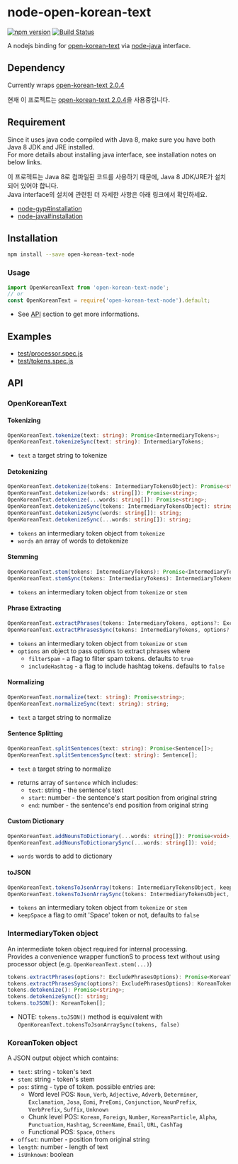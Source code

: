 # node-open-korean-text

[![npm version](https://badge.fury.io/js/open-korean-text-node.svg)](https://badge.fury.io/js/open-korean-text-node)
[![Build Status](https://travis-ci.org/open-korean-text/open-korean-text-wrapper-node-2.svg)](https://travis-ci.org/open-korean-text/open-korean-text-wrapper-node-2)

A nodejs binding for [open-korean-text](https://github.com/open-korean-text/open-korean-text) via [node-java](https://github.com/joeferner/node-java) interface.

## Dependency

Currently wraps [open-korean-text 2.0.4](https://github.com/open-korean-text/open-korean-text/releases/tag/open-korean-text-2.0.4)

현재 이 프로젝트는 [open-korean-text 2.0.4](https://github.com/open-korean-text/open-korean-text/releases/tag/open-korean-text-2.0.4)을 사용중입니다.


## Requirement

Since it uses java code compiled with Java 8, make sure you have both Java 8 JDK and JRE installed.  
For more details about installing java interface, see installation notes on below links.

이 프로젝트는 Java 8로 컴파일된 코드를 사용하기 때문에, Java 8 JDK/JRE가 설치되어 있어야 합니다.  
Java interface의 설치에 관련된 더 자세한 사항은 아래 링크에서 확인하세요.

- [node-gyp#installation](https://github.com/nodejs/node-gyp#installation)
- [node-java#installation](https://github.com/joeferner/node-java#installation)

## Installation

```bash
npm install --save open-korean-text-node
```

### Usage

```typescript
import OpenKoreanText from 'open-korean-text-node';
// or
const OpenKoreanText = require('open-korean-text-node').default;
```

- See [API](#api) section to get more informations.


## Examples

- [test/processor.spec.js](./test/processor.spec.js)
- [test/tokens.spec.js](./test/tokens.spec.js)

## API

### OpenKoreanText

#### Tokenizing

```typescript
OpenKoreanText.tokenize(text: string): Promise<IntermediaryTokens>;
OpenKoreanText.tokenizeSync(text: string): IntermediaryTokens;
```

- `text` a target string to tokenize

#### Detokenizing

```typescript
OpenKoreanText.detokenize(tokens: IntermediaryTokensObject): Promise<string>;
OpenKoreanText.detokenize(words: string[]): Promise<string>;
OpenKoreanText.detokenize(...words: string[]): Promise<string>;
OpenKoreanText.detokenizeSync(tokens: IntermediaryTokensObject): string;
OpenKoreanText.detokenizeSync(words: string[]): string;
OpenKoreanText.detokenizeSync(...words: string[]): string;
```

- `tokens` an intermediary token object from `tokenize`
- `words` an array of words to detokenize

#### Stemming

```typescript
OpenKoreanText.stem(tokens: IntermediaryTokens): Promise<IntermediaryTokens>;
OpenKoreanText.stemSync(tokens: IntermediaryTokens): IntermediaryTokens;
```

- `tokens` an intermediary token object from `tokenize` or `stem`

#### Phrase Extracting

```typescript
OpenKoreanText.extractPhrases(tokens: IntermediaryTokens, options?: ExcludePhrasesOptions): Promise<KoreanToken>;
OpenKoreanText.extractPhrasesSync(tokens: IntermediaryTokens, options?: ExcludePhrasesOptions): KoreanToken;
```

- `tokens` an intermediary token object from `tokenize` or `stem`
- `options` an object to pass options to extract phrases where
  - `filterSpam` - a flag to filter spam tokens. defaults to `true`
  - `includeHashtag` - a flag to include hashtag tokens. defaults to `false`

#### Normalizing

```typescript
OpenKoreanText.normalize(text: string): Promise<string>;
OpenKoreanText.normalizeSync(text: string): string;
```

- `text` a target string to normalize

#### Sentence Splitting

```typescript
OpenKoreanText.splitSentences(text: string): Promise<Sentence[]>;
OpenKoreanText.splitSentencesSync(text: string): Sentence[];
```

- `text` a target string to normalize
* returns array of `Sentence` which includes:
  * `text`: string - the sentence's text
  * `start`: number - the sentence's start position from original string
  * `end`: number - the sentence's end position from original string

#### Custom Dictionary

```typescript
OpenKoreanText.addNounsToDictionary(...words: string[]): Promise<void>;
OpenKoreanText.addNounsToDictionarySync(...words: string[]): void;
```

- `words` words to add to dictionary

#### toJSON

```typescript
OpenKoreanText.tokensToJsonArray(tokens: IntermediaryTokensObject, keepSpace?: boolean): Promise<KoreanToken[]>;
OpenKoreanText.tokensToJsonArraySync(tokens: IntermediaryTokensObject, keepSpace?: boolean): KoreanToken[];
```

- `tokens` an intermediary token object from `tokenize` or `stem`
- `keepSpace` a flag to omit 'Space' token or not, defaults to `false`

### **IntermediaryToken** object

An intermediate token object required for internal processing.  
Provides a convenience wrapper functionS to process text without using processor object (e.g. `OpenKoreanText.stem(...)`)

```typescript
tokens.extractPhrases(options?: ExcludePhrasesOptions): Promise<KoreanToken>;
tokens.extractPhrasesSync(options?: ExcludePhrasesOptions): KoreanToken;
tokens.detokenize(): Promise<string>;
tokens.detokenizeSync(): string;
tokens.toJSON(): KoreanToken[];
```

- NOTE: `tokens.toJSON()` method is equivalent with `OpenKoreanText.tokensToJsonArraySync(tokens, false)`

### **KoreanToken** object

A JSON output object which contains:

- `text`: string - token's text
- `stem`: string - token's stem
- `pos`: stirng - type of token. possible entries are:
  - Word level POS:
    `Noun`, `Verb`, `Adjective`,
    `Adverb`, `Determiner`, `Exclamation`,
    `Josa`, `Eomi`, `PreEomi`, `Conjunction`,
    `NounPrefix`, `VerbPrefix`, `Suffix`, `Unknown`
  - Chunk level POS:
    `Korean`, `Foreign`, `Number`, `KoreanParticle`, `Alpha`,
    `Punctuation`, `Hashtag`, `ScreenName`,
    `Email`, `URL`, `CashTag`
  - Functional POS:
    `Space`, `Others`
- `offset`: number - position from original string
- `length`: number - length of text
- `isUnknown`: boolean
